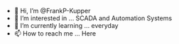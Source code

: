 - 👋 Hi, I’m @FrankP-Kupper
- 👀 I’m interested in ... SCADA and Automation Systems
- 🌱 I’m currently learning ... everyday
- 📫 How to reach me ... Here

<!---
FrankP-Kupper/FrankP-Kupper is a ✨ special ✨ repository because its `README.md` (this file) appears on your GitHub profile.
You can click the Preview link to take a look at your changes.
--->
